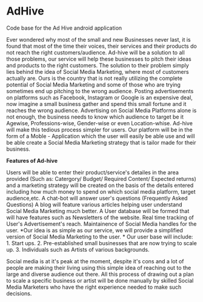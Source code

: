 # AdHive
Code base for the Ad Hive android application

Ever wondered why most of the small and new Businesses never last, it is found that most of the time their voices, their services and their products do not reach the right customers/audience. Ad-hive will be a solution to all those problems, our service will help these businesses to pitch their ideas and products to the right customers. The solution to their problem simply lies behind the idea of Social Media Marketing, where most of customers actually are. Ours is the country that is not really utilizing the complete potential of Social Media Marketing and some of those who are trying sometimes end up pitching to the wrong audience. Posting advertisements on platforms such as Facebook, Instagram or Google is an expensive deal, now imagine a small business gather and spend this small fortune and it reaches the wrong audience. Advertising on Social Media Platforms alone is not enough, the business needs to know which audience to target be it Agewise, Professions-wise, Gender-wise or even Location-whise.  Ad-hive will make this tedious process simpler for users. Our platform will be in the form of a Moble - Application which the user will easily be able use and will be able create a Social Media Marketing strategy that is tailor made for their business.

**Features of Ad-hive**

Users will be able to enter their product/service's detailes in the area provided (Such as: Catergory/ Budget/ Required Content/ Expected returns) and a marketing strategy will be created on the basis of the details entered including how much money to spend on which social media platform, target audience,etc.
A chat-bot will answer user's questions (Frequently Asked Questions)
A blog will feature various articles helping user understand Social Media Marketing much better.
A User database will be formed that will have features such as Newsletters of the website.
Real time tracking of User's Advertisement's reach.
Maintainence of Social Media handles for the user.
*Our idea is as simple as our service, we will provide a simplified version of Social Media Marketing to the user. *
Our user base will include: 1. Start ups. 2. Pre-established small businesses that are now trying to scale up. 3. Individuals such as Artists of various backgrounds.

Social media is at it's peak at the moment, despite it's cons and a lot of people are making their living using this simple idea of reaching out to the large and diverse audience out there. All this process of drawing out a plan to scale a specific business or artist will be done manually by skilled Social Media Marketers who have the right experience needed to make such decisions.
